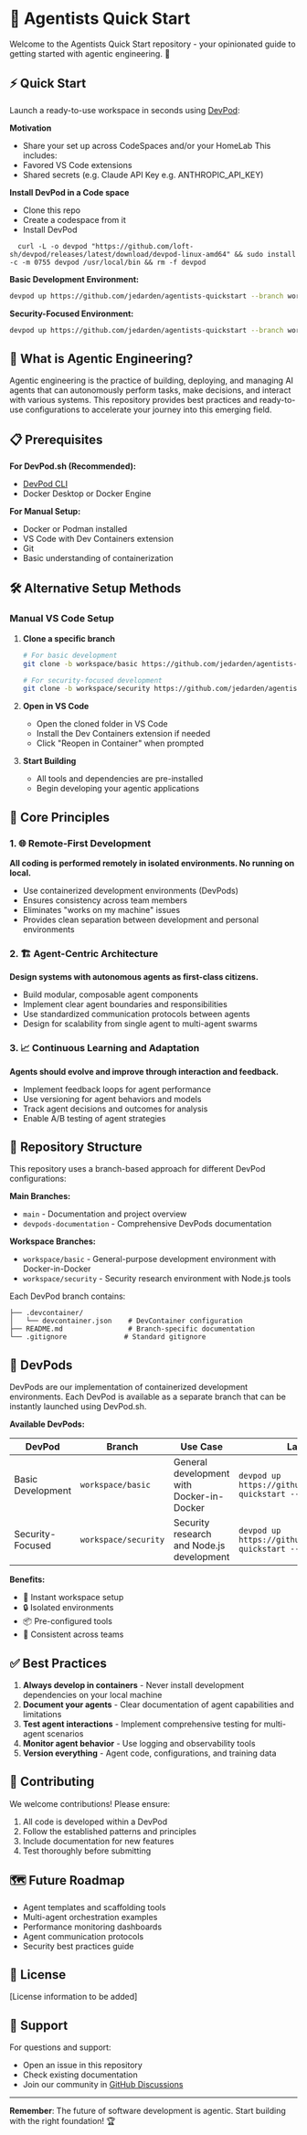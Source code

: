 # 🤖 Agentists Quick Start

Welcome to the Agentists Quick Start repository - your opinionated guide to getting started with agentic engineering. 🚀

## ⚡ Quick Start

Launch a ready-to-use workspace in seconds using [DevPod](https://devpod.sh/):

**Motivation**
* Share your set up across CodeSpaces and/or your HomeLab
This includes:
* Favored VS Code extensions
* Shared secrets (e.g. Claude API Key e.g. ANTHROPIC_API_KEY) 

**Install DevPod in a Code space**
* Clone this repo
* Create a codespace from it
* Install DevPod
```
  curl -L -o devpod "https://github.com/loft-sh/devpod/releases/latest/download/devpod-linux-amd64" && sudo install -c -m 0755 devpod /usr/local/bin && rm -f devpod
```



**Basic Development Environment:**
```bash
devpod up https://github.com/jedarden/agentists-quickstart --branch workspace/basic
```

**Security-Focused Environment:**
```bash
devpod up https://github.com/jedarden/agentists-quickstart --branch workspace/security
```

## 🧠 What is Agentic Engineering?

Agentic engineering is the practice of building, deploying, and managing AI agents that can autonomously perform tasks, make decisions, and interact with various systems. This repository provides best practices and ready-to-use configurations to accelerate your journey into this emerging field.

## 📋 Prerequisites

**For DevPod.sh (Recommended):**
- [DevPod CLI](https://devpod.sh/docs/getting-started/install)
- Docker Desktop or Docker Engine

**For Manual Setup:**
- Docker or Podman installed
- VS Code with Dev Containers extension
- Git
- Basic understanding of containerization

## 🛠️ Alternative Setup Methods

### Manual VS Code Setup

1. **Clone a specific branch**
   ```bash
   # For basic development
   git clone -b workspace/basic https://github.com/jedarden/agentists-quickstart
   
   # For security-focused development
   git clone -b workspace/security https://github.com/jedarden/agentists-quickstart
   ```

2. **Open in VS Code**
   - Open the cloned folder in VS Code
   - Install the Dev Containers extension if needed
   - Click "Reopen in Container" when prompted

3. **Start Building**
   - All tools and dependencies are pre-installed
   - Begin developing your agentic applications

## 🎯 Core Principles

### 1. 🌐 Remote-First Development
**All coding is performed remotely in isolated environments. No running on local.**
- Use containerized development environments (DevPods)
- Ensures consistency across team members
- Eliminates "works on my machine" issues
- Provides clean separation between development and personal environments

### 2. 🏗️ Agent-Centric Architecture
**Design systems with autonomous agents as first-class citizens.**
- Build modular, composable agent components
- Implement clear agent boundaries and responsibilities
- Use standardized communication protocols between agents
- Design for scalability from single agent to multi-agent swarms

### 3. 📈 Continuous Learning and Adaptation
**Agents should evolve and improve through interaction and feedback.**
- Implement feedback loops for agent performance
- Use versioning for agent behaviors and models
- Track agent decisions and outcomes for analysis
- Enable A/B testing of agent strategies

## 📁 Repository Structure

This repository uses a branch-based approach for different DevPod configurations:

**Main Branches:**
- `main` - Documentation and project overview
- `devpods-documentation` - Comprehensive DevPods documentation

**Workspace Branches:**
- `workspace/basic` - General-purpose development environment with Docker-in-Docker
- `workspace/security` - Security research environment with Node.js tools

Each DevPod branch contains:
```
├── .devcontainer/
│   └── devcontainer.json    # DevContainer configuration
├── README.md                # Branch-specific documentation
└── .gitignore              # Standard gitignore
```

## 🐳 DevPods

DevPods are our implementation of containerized development environments. Each DevPod is available as a separate branch that can be instantly launched using DevPod.sh.

**Available DevPods:**

| DevPod | Branch | Use Case | Launch Command |
|--------|--------|----------|----------------|
| Basic Development | `workspace/basic` | General development with Docker-in-Docker | `devpod up https://github.com/jedarden/agentists-quickstart --branch workspace/basic` |
| Security-Focused | `workspace/security` | Security research and Node.js development | `devpod up https://github.com/jedarden/agentists-quickstart --branch workspace/security` |

**Benefits:**
- 🚀 Instant workspace setup
- 🔒 Isolated environments
- 📦 Pre-configured tools
- 🤝 Consistent across teams

## ✅ Best Practices

1. **Always develop in containers** - Never install development dependencies on your local machine
2. **Document your agents** - Clear documentation of agent capabilities and limitations
3. **Test agent interactions** - Implement comprehensive testing for multi-agent scenarios
4. **Monitor agent behavior** - Use logging and observability tools
5. **Version everything** - Agent code, configurations, and training data

## 🤝 Contributing

We welcome contributions! Please ensure:

1. All code is developed within a DevPod
2. Follow the established patterns and principles
3. Include documentation for new features
4. Test thoroughly before submitting

## 🗺️ Future Roadmap

- Agent templates and scaffolding tools
- Multi-agent orchestration examples
- Performance monitoring dashboards
- Agent communication protocols
- Security best practices guide

## 📄 License

[License information to be added]

## 💬 Support

For questions and support:
- Open an issue in this repository
- Check existing documentation
- Join our community in [GitHub Discussions](https://github.com/jedarden/agentists-quickstart/discussions)

---

**Remember**: The future of software development is agentic. Start building with the right foundation! 🏆
